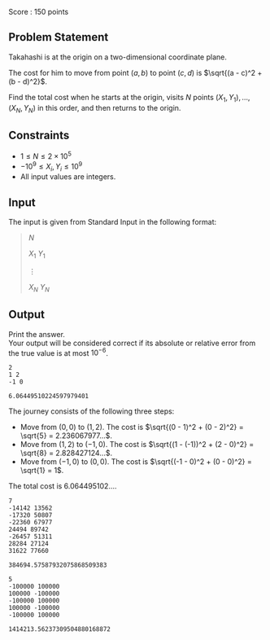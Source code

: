 Score : $150$ points

## Problem Statement

Takahashi is at the origin on a two-dimensional coordinate plane.

The cost for him to move from point $(a, b)$ to point $(c, d)$ is $\sqrt{(a - c)^2 + (b - d)^2}$.

Find the total cost when he starts at the origin, visits $N$ points $(X_1, Y_1), \ldots, (X_N, Y_N)$ in this order, and then returns to the origin.

## Constraints

- $1 \leq N \leq 2 \times 10^5$
- $-10^9 \leq X_i, Y_i \leq 10^9$
- All input values are integers.

## Input

The input is given from Standard Input in the following format:

> $N$
> 
> $X_1$ $Y_1$
> 
> $\vdots$
> 
> $X_N$ $Y_N$

## Output

Print the answer.<br>
Your output will be considered correct if its absolute or relative error from the true value is at most $10^{-6}$.

```input1
2
1 2
-1 0
```

```output1
6.06449510224597979401
```

The journey consists of the following three steps:

- Move from $(0, 0)$ to $(1, 2)$. The cost is $\sqrt{(0 - 1)^2 + (0 - 2)^2} = \sqrt{5} = 2.236067977...$.
- Move from $(1, 2)$ to $(-1, 0)$. The cost is $\sqrt{(1 - (-1))^2 + (2 - 0)^2} = \sqrt{8} = 2.828427124...$.
- Move from $(-1, 0)$ to $(0, 0)$. The cost is $\sqrt{(-1 - 0)^2 + (0 - 0)^2} = \sqrt{1} = 1$.

The total cost is $6.064495102...$.

```input2
7
-14142 13562
-17320 50807
-22360 67977
24494 89742
-26457 51311
28284 27124
31622 77660
```

```output2
384694.57587932075868509383
```

```input3
5
-100000 100000
100000 -100000
-100000 100000
100000 -100000
-100000 100000
```

```output3
1414213.56237309504880168872
```